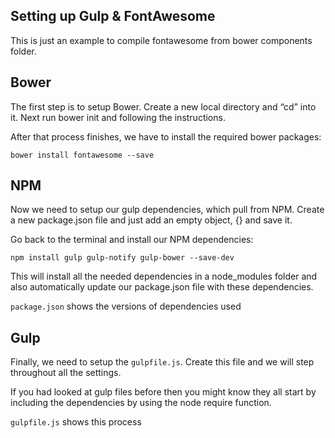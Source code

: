 ## Setting up Gulp & FontAwesome


This is just an example to compile fontawesome from bower components folder. 


## Bower 

The first step is to setup Bower. Create a new local directory and “cd” into it. Next run bower init and following the instructions.

After that process finishes, we have to install the required bower packages:

```
bower install fontawesome --save
```

## NPM

Now we need to setup our gulp dependencies, which pull from NPM. Create a new package.json file and just add an empty object, {} and save it.

Go back to the terminal and install our NPM dependencies:

```
npm install gulp gulp-notify gulp-bower --save-dev
```

This will install all the needed dependencies in a node_modules folder and also automatically update our package.json file with these dependencies.

```package.json``` shows the versions of dependencies used

## Gulp

Finally, we need to setup the ```gulpfile.js```. Create this file and we will step throughout all the settings.

If you had looked at gulp files before then you might know they all start by including the dependencies by using the node require function. 

```gulpfile.js``` shows this process




